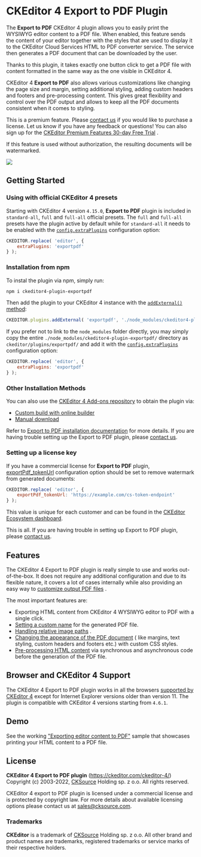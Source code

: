 # CKEditor 4 Export to PDF Plugin

The **Export to PDF** CKEditor 4 plugin allows you to easily print the WYSIWYG
editor content to a PDF file. When
enabled, this feature sends the content of your editor together with the styles
that are used to display it to the
CKEditor Cloud Services HTML to PDF converter service. The service then
generates a PDF document that can be downloaded
by the user.

Thanks to this plugin, it takes exactly one button click to get a PDF file with
content formatted in the same way as the
one visible in CKEditor 4.

CKEditor 4 **Export to PDF** also allows various customizations like changing
the page size and margin, setting
additional styling, adding custom headers and footers and pre-processing
content. This gives great flexibility and
control over the PDF output and allows to keep all the PDF documents consistent
when it comes to styling.

This is a premium feature. Please [contact us](https://ckeditor.com/contact/)
if you would like to purchase a license.
Let us know if you have any feedback or questions! You can also sign up for
the [CKEditor Premium Features 30-day Free Trial](https://orders.ckeditor.com/trial/premium-features)
.

If this feature is used without authorization, the resulting documents will be
watermarked.

![](https://c.cksource.com/a/1/img/npm/ckeditor4-pdf-export.gif)

## Getting Started

### Using with official CKEditor 4 presets

Starting with CKEditor 4 version `4.15.0`, **Export to PDF** plugin is included
in `standard-all`, `full` and `full-all`
official presets. The `full` and `full-all` presets have the plugin active by
default while for `standard-all` it needs
to be enabled with
the [`config.extraPlugins`](https://ckeditor.com/docs/ckeditor4/latest/api/CKEDITOR_config.html#cfg-extraPlugins)
configuration option:

```js
CKEDITOR.replace( 'editor', {
    extraPlugins: 'exportpdf'
} );
```

### Installation from npm

To instal the plugin via npm, simply run:

```bash
npm i ckeditor4-plugin-exportpdf
```

Then add the plugin to your CKEditor 4 instance with
the [`addExternal()` method](https://ckeditor.com/docs/ckeditor4/latest/api/CKEDITOR_plugins.html#method-addExternal):

```js
CKEDITOR.plugins.addExternal( 'exportpdf', './node_modules/ckeditor4-plugin-exportpdf/' );
```

If you prefer not to link to the `node_modules` folder directly, you may simply
copy the
entire `./node_modules/ckeditor4-plugin-exportpdf/` directory
as `ckeditor/plugins/exportpdf/` and add it with
the [`config.extraPlugins`](https://ckeditor.com/docs/ckeditor4/latest/api/CKEDITOR_config.html#cfg-extraPlugins)
configuration option:

```js
CKEDITOR.replace( 'editor', {
    extraPlugins: 'exportpdf'
} );
```

### Other Installation Methods

You can also use
the [CKEditor 4 Add-ons repository](https://ckeditor.com/cke4/addons/plugins/all)
to obtain the plugin
via:

* [Custom build with online builder](https://ckeditor.com/cke4/builder)
* [Manual download](https://ckeditor.com/cke4/addon/exportpdf)

Refer
to [Export to PDF installation documentation](https://ckeditor.com/docs/ckeditor4/latest/features/exporttopdf.html#installation)
for more details. If you are having trouble setting up the Export to PDF
plugin,
please [contact us](https://ckeditor.com/contact/).

### Setting up a license key

If you have a commercial license for **Export to PDF**
plugin, [exportPdf_tokenUrl](https://ckeditor.com/docs/ckeditor4/latest/api/CKEDITOR_config.html#cfg-exportPdf_tokenUrl)
configuration option should be set to remove watermark from generated
documents:

```js
CKEDITOR.replace( 'editor', {
	exportPdf_tokenUrl: 'https://example.com/cs-token-endpoint'
} );
```

This value is unique for each customer and can be found in
the [CKEditor Ecosystem dashboard](https://dashboard.ckeditor.com).

This is all. If you are having trouble in setting up Export to PDF plugin,
please [contact us](https://ckeditor.com/contact/).

## Features

The CKEditor 4 Export to PDF plugin is really simple to use and works
out-of-the-box. It does not require any additional
configuration and due to its flexible nature, it covers a lot of cases
internally while also providing an easy way
to [customize output PDF files](https://ckeditor.com/docs/ckeditor4/latest/features/exporttopdf.html#configuration)
.

The most important features are:

* Exporting HTML content from CKEditor 4 WYSIWYG editor to PDF with a single
  click.
* [Setting a custom name](https://ckeditor.com/docs/ckeditor4/latest/features/exporttopdf.html#setting-dynamic-file-name)
  for the generated PDF file.
* [Handling relative image paths](https://ckeditor.com/docs/ckeditor4/latest/features/exporttopdf.html#relative-vs-absolute-urls)
  .
* [Changing the appearance of the PDF document](https://ckeditor.com/docs/ckeditor4/latest/features/exporttopdf.html#custom-css-rules) (
  like margins, text styling, custom headers and footers etc.) with custom CSS
  styles.
* [Pre-processing HTML content](https://ckeditor.com/docs/ckeditor4/latest/features/exporttopdf.html#data-preprocessing)
  via synchronous and asynchronous code before the generation of the PDF file.

## Browser and CKEditor 4 Support

The CKEditor 4 Export to PDF plugin works in all the
browsers [supported by CKEditor 4](https://ckeditor.com/docs/ckeditor4/latest/guide/dev_browsers.html)
except for
Internet Explorer versions older than version 11. The plugin is compatible with
CKEditor 4 versions starting
from `4.6.1`.

## Demo

See the
working ["Exporting editor content to PDF"](https://ckeditor.com/docs/ckeditor4/latest/examples/exporttopdf.html)
sample
that showcases printing your HTML content to a PDF file.

## License

**CKEditor 4 Export to PDF plugin** (https://ckeditor.com/ckeditor-4/)<br>
Copyright (c) 2003-2022, [CKSource](http://cksource.com) Holding sp. z o.o. All
rights reserved.

CKEditor 4 export to PDF plugin is licensed under a commercial license and is
protected by copyright law.
For more details about available licensing options please contact us at
sales@cksource.com.

### Trademarks

**CKEditor** is a trademark of [CKSource](http://cksource.com) Holding sp. z
o.o. All other brand and product names are
trademarks, registered trademarks or service marks of their respective holders.
